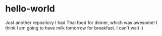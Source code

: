 # hello-world
Just another repository 
I had Thai food for dinner, which was awesome! 
I think I am going to have milk tomorrow for breakfast. I can't wait :) 
